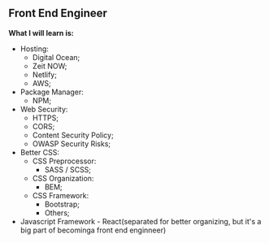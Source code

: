 ## Front End Engineer

**What I will learn is:**

- Hosting:
  - Digital Ocean;
  - Zeit NOW;
  - Netlify;
  - AWS;
- Package Manager:
  - NPM;
- Web Security:
  - HTTPS;
  - CORS;
  - Content Security Policy;
  - OWASP Security Risks;
- Better CSS:
  - CSS Preprocessor:
    - SASS / SCSS;
  - CSS Organization:
    - BEM;
  - CSS Framework:
    - Bootstrap;
    - Others;
- Javascript Framework - React(separated for better organizing, but it's a big part of becominga front end enginneer)
